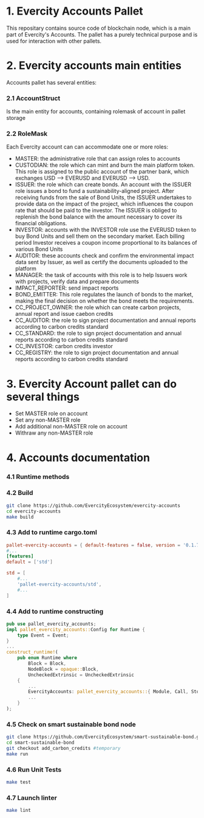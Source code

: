 # 1. Evercity Accounts Pallet

This repositary contains source code of blockchain node, which is a main part of Evercity's Accounts. The pallet has a purely technical purpose and is used for interaction with other pallets.

# 2. Evercity accounts main entities

Accounts pallet has several entities: 

### 2.1 AccountStruct 

Is the main entity for accounts, containing rolemask of account in pallet storage

### 2.2 RoleMask 

Each Evercity account can can accommodate one or more roles:

- MASTER: the administrative role that can assign roles to accounts
- CUSTODIAN:  the role which can mint and burn the main platform token. This role is assigned to the public account of the partner bank, which exchanges USD --> EVERUSD and EVERUSD --> USD.
- ISSUER: the role which can create bonds. An account with the ISSUER role issues a bond to fund a sustainability-aligned project. After receiving funds from the sale of Bond Units, the ISSUER undertakes to provide data on the impact of the project, which influences the coupon rate that should be paid to the investor. The ISSUER is obliged to replenish the bond balance with the amount necessary to cover its financial obligations.
- INVESTOR: accounts with the INVESTOR role use the EVERUSD token to buy Bond Units and sell them on the secondary market. Each billing period Investor receives a coupon income proportional to its balances of various Bond Units
- AUDITOR: these accounts check and confirm the environmental impact data sent by Issuer, as well as certify the documents uploaded to the platform
- MANAGER: the task of accounts with this role is to help Issuers work with projects, verify data and prepare documents
- IMPACT_REPORTER: send impact reports
- BOND_EMITTER: This role regulates the launch of bonds to the market, making the final decision on whether the bond meets the requirements.
- CC_PROJECT_OWNER: the role which can create carbon projects, annual report and issue caebon credits
- CC_AUDITOR: the role to sign project documentation and annual reports according to carbon credits standard
- CC_STANDARD: the role to sign project documentation and annual reports according to carbon credits standard
- CC_INVESTOR: carbon credits investor
- CC_REGISTRY: the role to sign project documentation and annual reports according to carbon credits standard

# 3. Evercity Account pallet can do several things

- Set MASTER role on account
- Set any non-MASTER role
- Add additional non-MASTER role on account
- Withraw any non-MASTER role

# 4. Accounts documentation

### 4.1 Runtime methods

<!-- Methods of pallet-evercity are described in Rust documentation [here](http://51.15.47.43/doc/pallet_evercity/) [TEMP] -->

### 4.2 Build

```bash
git clone https://github.com/EvercityEcosystem/evercity-accounts
cd evercity-accounts
make build
```
### 4.3 Add to runtime cargo.toml

```toml
pallet-evercity-accounts = { default-features = false, version = '0.1.7', git = 'https://github.com/EvercityEcosystem/evercity-accounts' }
#...
[features]
default = ['std']

std = [
    #...
    'pallet-evercity-accounts/std',
    #...
]
```

### 4.4 Add to runtime constructing

```rust
pub use pallet_evercity_accounts;
impl pallet_evercity_accounts::Config for Runtime {
    type Event = Event;
}
...
construct_runtime!(
    pub enum Runtime where
        Block = Block,
        NodeBlock = opaque::Block,
        UncheckedExtrinsic = UncheckedExtrinsic
    {
        ...
        EvercityAccounts: pallet_evercity_accounts::{ Module, Call, Storage, Config<T>, Event<T>},
        ...
    }
);
```

### 4.5 Check on smart sustainable bond node

```bash
git clone https://github.com/EvercityEcosystem/smart-sustainable-bond.git
cd smart-sustainable-bond
git checkout add_carbon_credits #temporary
make run
```

### 4.6 Run Unit Tests

```bash
make test
```

### 4.7 Launch linter

```bash
make lint
```
